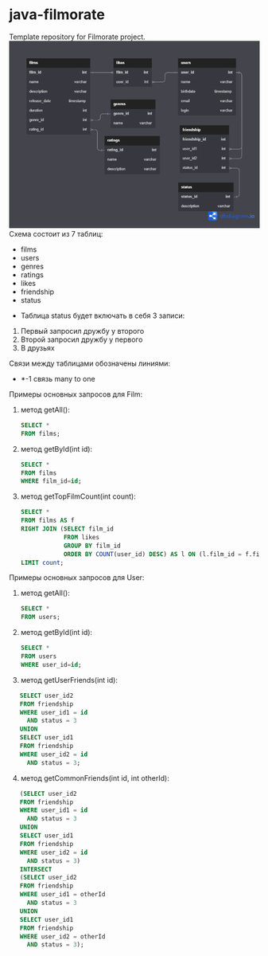 # java-filmorate

Template repository for Filmorate project.
![Database scheme](Filmorate.png)
Схема состоит из 7 таблиц:
- films
- users
- genres
- ratings
- likes
- friendship
- status

* Таблица status будет включать в себя 3 записи:
1. Первый запросил дружбу у второго
2. Второй запросил дружбу у первого
3. В друзьях

  Связи между таблицами обозначены линиями:
- *-1 связь many to one

Примеры основных запросов для Film:

1) метод getAll():
   ``` sql
   SELECT *
   FROM films;
   ``` 
2) метод getById(int id):
   ``` sql
   SELECT *
   FROM films
   WHERE film_id=id;
   ``` 
3) метод getTopFilmCount(int count):
   ``` sql
   SELECT *
   FROM films AS f
   RIGHT JOIN (SELECT film_id
               FROM likes
               GROUP BY film_id
               ORDER BY COUNT(user_id) DESC) AS l ON (l.film_id = f.film_id)
   LIMIT count;

Примеры основных запросов для User:

1) метод getAll():
   ``` sql
   SELECT *
   FROM users;
   ``` 

2) метод getById(int id):
   ``` sql
   SELECT *
   FROM users
   WHERE user_id=id;
   ``` 
3) метод getUserFriends(int id):

``` sql
   SELECT user_id2
   FROM friendship
   WHERE user_id1 = id
     AND status = 3
   UNION
   SELECT user_id1
   FROM friendship
   WHERE user_id2 = id
     AND status = 3;
   ``` 

4) метод getCommonFriends(int id, int otherId):

``` sql
   (SELECT user_id2
   FROM friendship
   WHERE user_id1 = id
     AND status = 3
   UNION
   SELECT user_id1
   FROM friendship
   WHERE user_id2 = id
     AND status = 3)
   INTERSECT
   (SELECT user_id2
   FROM friendship
   WHERE user_id1 = otherId
     AND status = 3
   UNION
   SELECT user_id1
   FROM friendship
   WHERE user_id2 = otherId
     AND status = 3);
   ```
   
